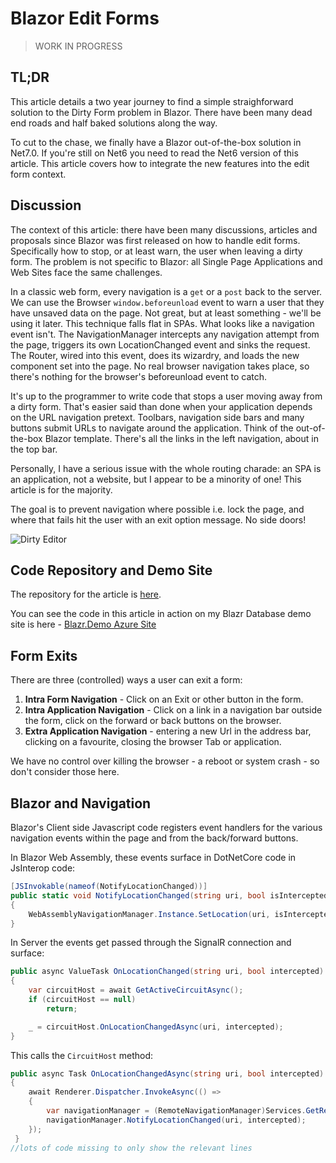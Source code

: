 # Blazor Edit Forms

> WORK IN PROGRESS

## TL;DR

This article details a two year journey to find a simple straighforward solution to the Dirty Form problem in Blazor.  There have been many dead end roads and half baked solutions along the way.

To cut to the chase, we finally have a Blazor out-of-the-box solution in Net7.0.  If you're still on Net6 you need to read the Net6 version of this article.  This article covers how to integrate the new features into the edit form context.

## Discussion

The context of this article: there have been many discussions, articles and proposals since Blazor was first released on how to handle edit forms. Specifically how to stop, or at least warn, the user when leaving a dirty form. The problem is not specific to Blazor: all Single Page Applications and Web Sites face the same challenges.

In a classic web form, every navigation is a `get` or a `post` back to the server. We can use the Browser `window.beforeunload` event to warn a user that they have unsaved data on the page. Not great, but at least something - we'll be using it later. This technique falls flat in SPAs. What looks like a navigation event isn't. The NavigationManager intercepts any navigation attempt from the page, triggers its own LocationChanged event and sinks the request. The Router, wired into this event, does its wizardry, and loads the new component set into the page. No real browser navigation takes place, so there's nothing for the browser's beforeunload event to catch.

It's up to the programmer to write code that stops a user moving away from a dirty form. That's easier said than done when your application depends on the URL navigation pretext. Toolbars, navigation side bars and many buttons submit URLs to navigate around the application. Think of the out-of-the-box Blazor template. There's all the links in the left navigation, about in the top bar.

Personally, I have a serious issue with the whole routing charade: an SPA is an application, not a website, but I appear to be a minority of one! This article is for the majority.

The goal is to prevent navigation where possible i.e. lock the page, and where that fails hit the user with an exit option message.  No side doors!

![Dirty Editor](https://shauncurtis.github.io/articles/assets/Edit-Forms/Dirty-App-Exit.png)

## Code Repository and Demo Site

The repository for the article is [here](https://github.com/ShaunCurtis/Blazr.Demo.EditForm).

You can see the code in this article in action on my Blazr Database demo site is here - [Blazr.Demo Azure Site](https://blazr-demo.azurewebsites.net/)


## Form Exits

There are three (controlled) ways a user can exit a form:
1. **Intra Form Navigation** - Click on an Exit or other button in the form.
2. **Intra Application Navigation** - Click on a link in a navigation bar outside the form, click on the forward or back buttons on the browser.
3. **Extra Application Navigation** - entering a new Url in the address bar, clicking on a favourite, closing the browser Tab or application.

We have no control over killing the browser - a reboot or system crash - so don't consider those here.

## Blazor and Navigation

Blazor's Client side Javascript code registers event handlers for the various navigation events within the page and from the back/forward buttons.

In Blazor Web Assembly, these events surface in DotNetCore code in JsInterop code:

```csharp
[JSInvokable(nameof(NotifyLocationChanged))]
public static void NotifyLocationChanged(string uri, bool isInterceptedLink)
{
    WebAssemblyNavigationManager.Instance.SetLocation(uri, isInterceptedLink);
}
```

In Server the events get passed through the SignalR connection and surface:

```csharp
public async ValueTask OnLocationChanged(string uri, bool intercepted)
{
    var circuitHost = await GetActiveCircuitAsync();
    if (circuitHost == null)
        return;

    _ = circuitHost.OnLocationChangedAsync(uri, intercepted);
}
```

This calls the `CircuitHost` method:

```csharp
public async Task OnLocationChangedAsync(string uri, bool intercepted)
{
    await Renderer.Dispatcher.InvokeAsync(() =>
    {
        var navigationManager = (RemoteNavigationManager)Services.GetRequiredService<NavigationManager>();
        navigationManager.NotifyLocationChanged(uri, intercepted);
    });
 }
//lots of code missing to only show the relevant lines
 ```
